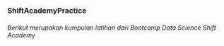 ### ShiftAcademyPractice
###### Berikut merupakan kumpulan latihan dari Bootcamp Data Science Shift Academy
